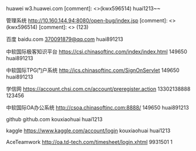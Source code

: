 huawei
w3.huawei.com
[comment]: <>(kwx596514)
huai1213~~

管理系统
http://10.160.144.94:8080/open-bug/index.jsp
[comment]: <> (kwx596514)
[comment]: <> (123)

百度
baidu.com
370091879@qq.com
huai891213

中软国际极客知识平台
https://csi.chinasoftinc.com/index/index.html
149650
huai891213

中软国际TPG门户系统
http://ics.chinasoftinc.com/SignOnServlet
149650
huai891213

学信网
https://account.chsi.com.cn/account/preregister.action
13302138888
123456

中软国际OA办公系统
http://csoa.chinasoftinc.com:8888/
149650
huai891213

github
github.com
kouxiaohuai
huai1213

kaggle
https://www.kaggle.com/account/login
kouxiaohuai
huai1213

AceTeamwork
http://oa.td-tech.com/timesheet/login.xhtml
9931501
1
